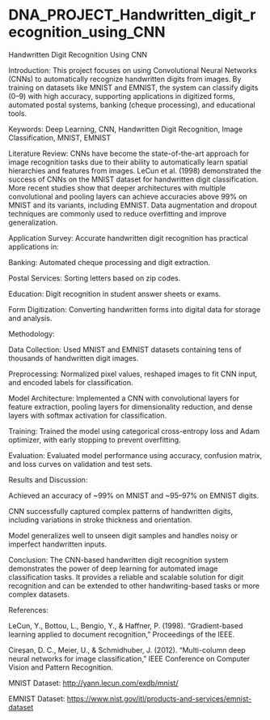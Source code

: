 # DNA_PROJECT_Handwritten_digit_recognition_using_CNN
Handwritten Digit Recognition Using CNN

Introduction: This project focuses on using Convolutional Neural Networks (CNNs) to automatically recognize handwritten digits from images. By training on datasets like MNIST and EMNIST, the system can classify digits (0–9) with high accuracy, supporting applications in digitized forms, automated postal systems, banking (cheque processing), and educational tools.

Keywords: Deep Learning, CNN, Handwritten Digit Recognition, Image Classification, MNIST, EMNIST

Literature Review: CNNs have become the state-of-the-art approach for image recognition tasks due to their ability to automatically learn spatial hierarchies and features from images. LeCun et al. (1998) demonstrated the success of CNNs on the MNIST dataset for handwritten digit classification. More recent studies show that deeper architectures with multiple convolutional and pooling layers can achieve accuracies above 99% on MNIST and its variants, including EMNIST. Data augmentation and dropout techniques are commonly used to reduce overfitting and improve generalization.

Application Survey: Accurate handwritten digit recognition has practical applications in:

Banking: Automated cheque processing and digit extraction.

Postal Services: Sorting letters based on zip codes.

Education: Digit recognition in student answer sheets or exams.

Form Digitization: Converting handwritten forms into digital data for storage and analysis.

Methodology:

Data Collection: Used MNIST and EMNIST datasets containing tens of thousands of handwritten digit images.

Preprocessing: Normalized pixel values, reshaped images to fit CNN input, and encoded labels for classification.

Model Architecture: Implemented a CNN with convolutional layers for feature extraction, pooling layers for dimensionality reduction, and dense layers with softmax activation for classification.

Training: Trained the model using categorical cross-entropy loss and Adam optimizer, with early stopping to prevent overfitting.

Evaluation: Evaluated model performance using accuracy, confusion matrix, and loss curves on validation and test sets.

Results and Discussion:

Achieved an accuracy of ~99% on MNIST and ~95–97% on EMNIST digits.

CNN successfully captured complex patterns of handwritten digits, including variations in stroke thickness and orientation.

Model generalizes well to unseen digit samples and handles noisy or imperfect handwritten inputs.

Conclusion: The CNN-based handwritten digit recognition system demonstrates the power of deep learning for automated image classification tasks. It provides a reliable and scalable solution for digit recognition and can be extended to other handwriting-based tasks or more complex datasets.

References:

LeCun, Y., Bottou, L., Bengio, Y., & Haffner, P. (1998). “Gradient-based learning applied to document recognition,” Proceedings of the IEEE.

Cireșan, D. C., Meier, U., & Schmidhuber, J. (2012). “Multi-column deep neural networks for image classification,” IEEE Conference on Computer Vision and Pattern Recognition.

MNIST Dataset: http://yann.lecun.com/exdb/mnist/

EMNIST Dataset: https://www.nist.gov/itl/products-and-services/emnist-dataset
